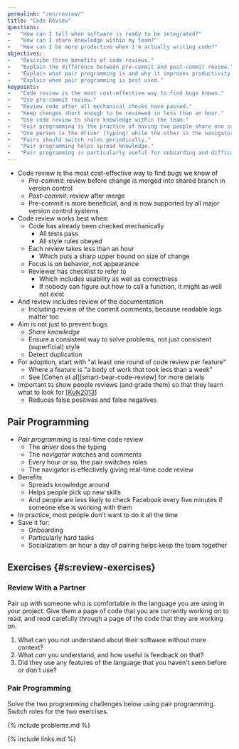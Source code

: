 ```yaml
---
permalink: "/en/review/"
title: "Code Review"
questions:
-   "How can I tell when software is ready to be integrated?"
-   "How can I share knowledge within my team?"
-   "How can I be more productive when I'm actually writing code?"
objectives:
-   "Describe three benefits of code reviews."
-   "Explain the difference between pre-commit and post-commit review."
-   "Explain what pair programming is and why it improves productivity."
-   "Explain when pair programming is best used."
keypoints:
-   "Code review is the most cost-effective way to find bugs known."
-   "Use pre-commit review."
-   "Review code after all mechanical checks have passed."
-   "Keep changes short enough to be reviewed in less than an hour."
-   "Use code review to share knowledge within the team."
-   "Pair programming is the practice of having two people share one computer while writing code."
-   "One person is the driver (typing) while the other is the navigator (watching and commenting)."
-   "Pairs should switch roles periodically."
-   "Pair programming helps spread knowledge."
-   "Pair programming is particularly useful for onboarding and difficult tasks."
---
```


-   Code review is the most cost-effective way to find bugs we know of
    -   *Pre-commit*: review before change is merged into shared branch in version control
    -   *Post-commit*: review after merge
    -   Pre-commit is more beneficial, and is now supported by all major version control systems
-   Code review works best when:
    -   Code has already been checked mechanically
        -   All tests pass
        -   All style rules obeyed
    -   Each review takes less than an hour
        -   Which puts a sharp upper bound on size of change
    -   Focus is on behavior, not appearance
    -   Reviewer has checklist to refer to
        -   Which includes usability as well as correctness
        -   If nobody can figure out how to call a function, it might as well not exist
-   And review includes review of the documentation
    -   Including review of the commit comments, because readable logs matter too
-   Aim is not just to prevent bugs
    -   *Share knowledge*
    -   Ensure a consistent way to solve problems, not just consistent (superficial) style
    -   Detect duplication
-   For adoption, start with "at least one round of code review per feature"
    -   Where a feature is "a body of work that took less than a week"
    -   See [Cohen et al][smart-bear-code-review] for more details
-   Important to show people reviews (and grade them) so that they learn what to look for [[Kulk2013](#CITE)]
    -   Reduces false positives and false negatives

## Pair Programming

-   *Pair programming* is real-time code review
    -   The *driver* does the typing
    -   The *navigator* watches and comments
    -   Every hour or so, the pair switches roles
    -   The navigator is effectively giving real-time code review
-   Benefits
    -   Spreads knowledge around
    -   Helps people pick up new skills
    -   And people are less likely to check Facebook every five minutes if someone else is working with them
-   In practice, most people don't want to do it all the time
-   Save it for:
    -   Onboarding
    -   Particularly hard tasks
    -   Socialization: an hour a day of pairing helps keep the team together

## Exercises {#s:review-exercises}

### Review With a Partner

Pair up with someone who is comfortable in the language you are using in your project.
Give them a page of code that you are currently working on to read,
and read carefully through a page of the code that they are working on.

1.  What can you not understand about their software without more context?
2.  What *can* you understand, and how useful is feedback on that?
3.  Did they use any features of the language that you haven't seen before or don't use?

### Pair Programming

Solve the two programming challenges below using pair programming.
Switch roles for the two exercises.

{% include problems.md %}

{% include links.md %}
